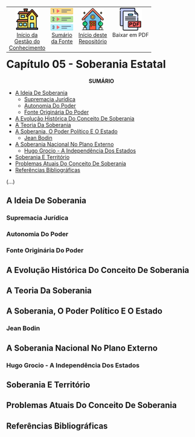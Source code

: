 <table align="right" border="0">
  <tr>
    <td align="center" valign="top">
      <a href="https://github.com/dnlclaudino/gestao-do-conhecimento#readme">
        <img src="https://github.com/dnlclaudino/imagens/blob/master/icones/casa3.png?raw=true" heigh="60" width="60"><br>Início da <br>Gestão do <br>Conhecimento
      </a>
    </td>
    <td align="center" valign="top">
      <a href="./README.md">
        <img src="https://github.com/dnlclaudino/imagens/blob/master/icones/sumario.png?raw=true" heigh="60" width="60"><br>Sumário<br>da Fonte
      </a>
    </td>
    <td align="center" valign="top">
      <a href="../README.md">
        <img src="https://github.com/dnlclaudino/imagens/blob/master/icones/casa2.png?raw=true" heigh="60" width="60"><br>Início deste <br>Repositório
      </a>
    </td>
    <td align="center" valign="top">
        <img src="https://github.com/dnlclaudino/imagens/blob/master/icones-aplicativos/pdf/pdf.png?raw=true" heigh="60" width="60"><br>Baixar em PDF
    </td>
  </tr>
</table><br><br><br><br><br>

# Capítulo 05 - Soberania Estatal

<center><b>SUMÁRIO</b></center>

<!-- TOC updateonsave:false-->

- [A Ideia De Soberania](#a-ideia-de-soberania)
    - [Supremacia Jurídica](#supremacia-jurídica)
    - [Autonomia Do Poder](#autonomia-do-poder)
    - [Fonte Originária Do Poder](#fonte-originária-do-poder)
- [A Evolução Histórica Do Conceito De Soberania](#a-evolução-histórica-do-conceito-de-soberania)
- [A Teoria Da Soberania](#a-teoria-da-soberania)
- [A Soberania, O Poder Político E O Estado](#a-soberania-o-poder-político-e-o-estado)
    - [Jean Bodin](#jean-bodin)
- [A Soberania Nacional No Plano Externo](#a-soberania-nacional-no-plano-externo)
    - [Hugo Grocio - A Independência Dos Estados](#hugo-grocio---a-independência-dos-estados)
- [Soberania E Território](#soberania-e-território)
- [Problemas Atuais Do Conceito De Soberania](#problemas-atuais-do-conceito-de-soberania)
- [Referências Bibliográficas](#referências-bibliográficas)

<!-- /TOC -->(...)

## A Ideia De Soberania

### Supremacia Jurídica

### Autonomia Do Poder

### Fonte Originária Do Poder

## A Evolução Histórica Do Conceito De Soberania

## A Teoria Da Soberania

## A Soberania, O Poder Político E O Estado

### Jean Bodin

## A Soberania Nacional No Plano Externo

### Hugo Grocio - A Independência Dos Estados

## Soberania E Território

## Problemas Atuais Do Conceito De Soberania

## Referências Bibliográficas